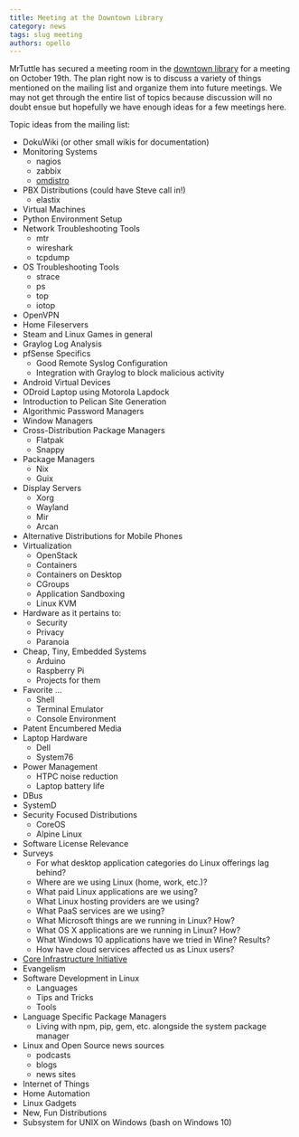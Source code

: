 ```yaml
---
title: Meeting at the Downtown Library
category: news
tags: slug meeting
authors: opello
---
```


MrTuttle has secured a meeting room in the [downtown library][1] for a
meeting on October 19th.  The plan right now is to discuss a variety of
things mentioned on the mailing list and organize them into future
meetings.  We may not get through the entire list of topics because
discussion will no doubt ensue but hopefully we have enough ideas for a
few meetings here.

Topic ideas from the mailing list:

* DokuWiki (or other small wikis for documentation)
* Monitoring Systems
	* nagios
	* zabbix
	* [omdistro](http://omdistro.org)
* PBX Distributions (could have Steve call in!)
	* elastix
* Virtual Machines
* Python Environment Setup
* Network Troubleshooting Tools
	* mtr
	* wireshark
	* tcpdump
* OS Troubleshooting Tools
	* strace
	* ps
	* top
	* iotop
* OpenVPN
* Home Fileservers
* Steam and Linux Games in general
* Graylog Log Analysis
* pfSense Specifics
	* Good Remote Syslog Configuration
	* Integration with Graylog to block malicious activity
* Android Virtual Devices
* ODroid Laptop using Motorola Lapdock
* Introduction to Pelican Site Generation
* Algorithmic Password Managers
* Window Managers
* Cross-Distribution Package Managers
	* Flatpak
	* Snappy
* Package Managers
	* Nix
	* Guix
* Display Servers
	* Xorg
	* Wayland
	* Mir
	* Arcan
* Alternative Distributions for Mobile Phones
* Virtualization
	* OpenStack
	* Containers
	* Containers on Desktop
	* CGroups
	* Application Sandboxing
	* Linux KVM
* Hardware as it pertains to:
	* Security
	* Privacy
	* Paranoia
* Cheap, Tiny, Embedded Systems
	* Arduino
	* Raspberry Pi
	* Projects for them
* Favorite ...
	* Shell
	* Terminal Emulator
	* Console Environment
* Patent Encumbered Media
* Laptop Hardware
	* Dell
	* System76
* Power Management
	* HTPC noise reduction
	* Laptop battery life
* DBus
* SystemD
* Security Focused Distributions
	* CoreOS
	* Alpine Linux
* Software License Relevance
* Surveys
	* For what desktop application categories do Linux offerings lag
	  behind?
	* Where are we using Linux (home, work, etc.)?
	* What paid Linux applications are we using?
	* What Linux hosting providers are we using?
	* What PaaS services are we using?
	* What Microsoft things are we running in Linux?  How?
	* What OS X applications are we running in Linux?  How?
	* What Windows 10 applications have we tried in Wine?  Results?
	* How have cloud services affected us as Linux users?
* [Core Infrastructure Initiative](https://www.coreinfrastructure.org/)
* Evangelism
* Software Development in Linux
	* Languages
	* Tips and Tricks
	* Tools
* Language Specific Package Managers
	* Living with npm, pip, gem, etc. alongside the system package manager
* Linux and Open Source news sources
	* podcasts
	* blogs
	* news sites
* Internet of Things
* Home Automation
* Linux Gadgets
* New, Fun Distributions
* Subsystem for UNIX on Windows (bash on Windows 10)

[1]: https://www.google.com/maps/place/Siouxland+Libraries/@43.5492104,-96.7311125,17z/data=!3m1!4b1!4m5!3m4!1s0x878eb598e9b48597:0xec1554bb68dcb276!8m2!3d43.5492104!4d-96.7289238


